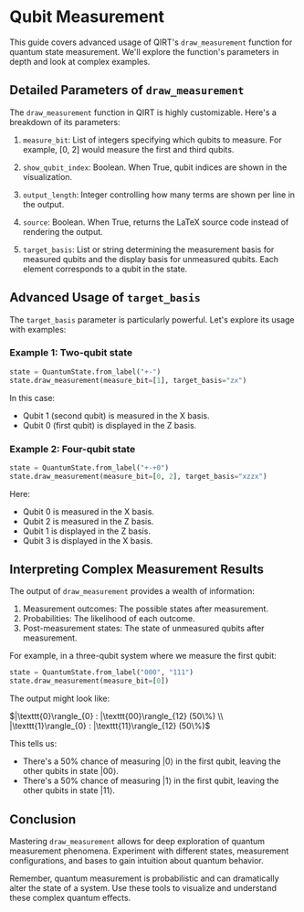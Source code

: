 # Qubit Measurement

This guide covers advanced usage of QIRT's `draw_measurement` function for quantum state measurement. We'll explore the function's parameters in depth and look at complex examples.

## Detailed Parameters of `draw_measurement`

The `draw_measurement` function in QIRT is highly customizable. Here's a breakdown of its parameters:

1. `measure_bit`: List of integers specifying which qubits to measure. For example, [0, 2] would measure the first and third qubits.

2. `show_qubit_index`: Boolean. When True, qubit indices are shown in the visualization.

3. `output_length`: Integer controlling how many terms are shown per line in the output.

4. `source`: Boolean. When True, returns the LaTeX source code instead of rendering the output.

5. `target_basis`: List or string determining the measurement basis for measured qubits and the display basis for unmeasured qubits. Each element corresponds to a qubit in the state.

## Advanced Usage of `target_basis`

The `target_basis` parameter is particularly powerful. Let's explore its usage with examples:

### Example 1: Two-qubit state

```python
state = QuantumState.from_label("+-")
state.draw_measurement(measure_bit=[1], target_basis="zx")
```

In this case:

- Qubit 1 (second qubit) is measured in the X basis.
- Qubit 0 (first qubit) is displayed in the Z basis.

### Example 2: Four-qubit state

```python
state = QuantumState.from_label("+-+0")
state.draw_measurement(measure_bit=[0, 2], target_basis="xzzx")
```

Here:

- Qubit 0 is measured in the X basis.
- Qubit 2 is measured in the Z basis.
- Qubit 1 is displayed in the Z basis.
- Qubit 3 is displayed in the X basis.

## Interpreting Complex Measurement Results

The output of `draw_measurement` provides a wealth of information:

1. Measurement outcomes: The possible states after measurement.
2. Probabilities: The likelihood of each outcome.
3. Post-measurement states: The state of unmeasured qubits after measurement.

For example, in a three-qubit system where we measure the first qubit:

```python
state = QuantumState.from_label("000", "111")
state.draw_measurement(measure_bit=[0])
```

The output might look like:

$|\texttt{0}\rangle_{0} : |\texttt{00}\rangle_{12} (50\%) \\
|\texttt{1}\rangle_{0} : |\texttt{11}\rangle_{12} (50\%)$

This tells us:

- There's a 50% chance of measuring |0⟩ in the first qubit, leaving the other qubits in state |00⟩.
- There's a 50% chance of measuring |1⟩ in the first qubit, leaving the other qubits in state |11⟩.

## Conclusion

Mastering `draw_measurement` allows for deep exploration of quantum measurement phenomena. Experiment with different states, measurement configurations, and bases to gain intuition about quantum behavior.

Remember, quantum measurement is probabilistic and can dramatically alter the state of a system. Use these tools to visualize and understand these complex quantum effects.

